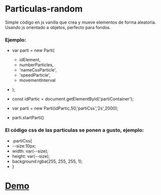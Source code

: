 # Particulas-random
Simple código en js vanilla que crea y mueve elementos de forma aleatoria. Usando js orientado a objetos, perfecto para fondos.

### Ejemplo:

- var parti = new Parti( 
  - idElement, 
  - numberParticles, 
  - 'nameCssParticle', 
  - 'speedParticle', 
  - movementInterval 
 - );

- const idPartic = document.getElementById('partiContainer');

- var parti = new Parti(idPartic,50,'partiCss','2s',2000);

- parti.startParti()


### El código css de las particulas se ponen a gusto, ejemplo:

- .partiCss{ 
 - --size:10px; 
 - width: var(--size); 
 - height: var(--size); 
 - background:rgba(255, 255, 255, 1); 
- } 


# [Demo](https://17001045.github.io/Particulas-random/index.html)

